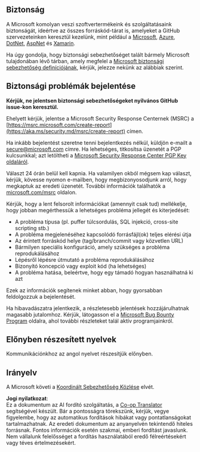 <!--
CO_OP_TRANSLATOR_METADATA:
{
  "original_hash": "57f14126c1c6add76b3aef3844dfe4e3",
  "translation_date": "2025-07-13T15:07:27+00:00",
  "source_file": "SECURITY.md",
  "language_code": "hu"
}
-->
## Biztonság

A Microsoft komolyan veszi szoftvertermékeink és szolgáltatásaink biztonságát, ideértve az összes forráskód-tárat is, amelyeket a GitHub szervezeteinken keresztül kezelünk, mint például a [Microsoft](https://github.com/Microsoft), [Azure](https://github.com/Azure), [DotNet](https://github.com/dotnet), [AspNet](https://github.com/aspnet) és [Xamarin](https://github.com/xamarin).

Ha úgy gondolja, hogy biztonsági sebezhetőséget talált bármely Microsoft tulajdonában lévő tárban, amely megfelel a [Microsoft biztonsági sebezhetőség definíciójának](https://aka.ms/security.md/definition), kérjük, jelezze nekünk az alábbiak szerint.

## Biztonsági problémák bejelentése

**Kérjük, ne jelentsen biztonsági sebezhetőségeket nyilvános GitHub issue-kon keresztül.**

Ehelyett kérjük, jelentse a Microsoft Security Response Centernek (MSRC) a [https://msrc.microsoft.com/create-report](https://aka.ms/security.md/msrc/create-report) címen.

Ha inkább bejelentést szeretne tenni bejelentkezés nélkül, küldjön e-mailt a [secure@microsoft.com](mailto:secure@microsoft.com) címre. Ha lehetséges, titkosítsa üzenetét a PGP kulcsunkkal; azt letöltheti a [Microsoft Security Response Center PGP Key oldaláról](https://aka.ms/security.md/msrc/pgp).

Választ 24 órán belül kell kapnia. Ha valamilyen okból mégsem kap választ, kérjük, kövesse nyomon e-mailben, hogy megbizonyosodjunk arról, hogy megkaptuk az eredeti üzenetét. További információk találhatók a [microsoft.com/msrc](https://www.microsoft.com/msrc) oldalon.

Kérjük, hogy a lent felsorolt információkat (amennyit csak tud) mellékelje, hogy jobban megérthessük a lehetséges probléma jellegét és kiterjedését:

  * A probléma típusa (pl. puffer túlcsordulás, SQL injekció, cross-site scripting stb.)
  * A probléma megjelenéséhez kapcsolódó forrásfájl(ok) teljes elérési útja
  * Az érintett forráskód helye (tag/branch/commit vagy közvetlen URL)
  * Bármilyen speciális konfiguráció, amely szükséges a probléma reprodukálásához
  * Lépésről lépésre útmutató a probléma reprodukálásához
  * Bizonyító koncepció vagy exploit kód (ha lehetséges)
  * A probléma hatása, beleértve, hogy egy támadó hogyan használhatná ki azt

Ezek az információk segítenek minket abban, hogy gyorsabban feldolgozzuk a bejelentését.

Ha hibavadászatra jelentkezik, a részletesebb jelentések hozzájárulhatnak magasabb jutalomhoz. Kérjük, látogasson el a [Microsoft Bug Bounty Program](https://aka.ms/security.md/msrc/bounty) oldalra, ahol további részleteket talál aktív programjainkról.

## Előnyben részesített nyelvek

Kommunikációnkhoz az angol nyelvet részesítjük előnyben.

## Irányelv

A Microsoft követi a [Koordinált Sebezhetőség Közlése](https://aka.ms/security.md/cvd) elvét.

**Jogi nyilatkozat**:  
Ez a dokumentum az AI fordító szolgáltatás, a [Co-op Translator](https://github.com/Azure/co-op-translator) segítségével készült. Bár a pontosságra törekszünk, kérjük, vegye figyelembe, hogy az automatikus fordítások hibákat vagy pontatlanságokat tartalmazhatnak. Az eredeti dokumentum az anyanyelvén tekintendő hiteles forrásnak. Fontos információk esetén szakmai, emberi fordítást javaslunk. Nem vállalunk felelősséget a fordítás használatából eredő félreértésekért vagy téves értelmezésekért.